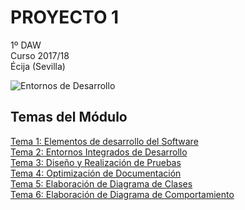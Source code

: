 # PROYECTO 1
1º DAW  
Curso 2017/18  
Écija (Sevilla)  

![Entornos de Desarrollo](https://images.sftcdn.net/images/t_optimized,f_auto/p/2f4c04f4-96d0-11e6-9830-00163ed833e7/3163796423/java-runtime-environment-screenshot.png)

## Temas del Módulo


[Tema 1: Elementos de desarrollo del Software](tema1.md)  
[Tema 2: Entornos Integrados de Desarrollo](archivo.md)   
[Tema 3: Diseño y Realización de Pruebas](archivo.md)  
[Tema 4: Optimización de Documentación](archivo.md)  
[Tema 5: Elaboración de Diagrama de Clases](archivo.md)  
[Tema 6: Elaboración de Diagrama de Comportamiento](archivo.md)  
